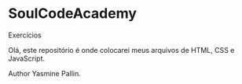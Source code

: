 # SoulCodeAcademy
Exercícios

Olá, este repositório é onde colocarei meus arquivos de HTML, CSS e JavaScript.

Author Yasmine Pallin.
